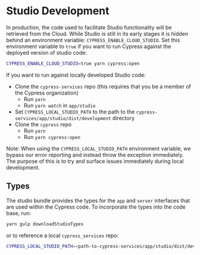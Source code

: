 # Studio Development

In production, the code used to facilitate Studio functionality will be retrieved from the Cloud. While Studio is still in its early stages it is hidden behind an environment variable: `CYPRESS_ENABLE_CLOUD_STUDIO`. Set this environment variable to `true` if you want to run Cypress against the deployed version of studio code:

```sh
CYPRESS_ENABLE_CLOUD_STUDIO=true yarn cypress:open
```

If you want to run against locally developed Studio code:

- Clone the `cypress-services` repo (this requires that you be a member of the Cypress organization)
  - Run `yarn`
  - Run `yarn watch` in `app/studio`
- Set `CYPRESS_LOCAL_STUDIO_PATH` to the path to the `cypress-services/app/studio/dist/development` directory
- Clone the `cypress` repo
  - Run `yarn`
  - Run `yarn cypress:open`
 
Note: When using the `CYPRESS_LOCAL_STUDIO_PATH` environment variable, we bypass our error reporting and instead throw the exception immediately. The purpose of this is to try and surface issues immediately during local development.

## Types

The studio bundle provides the types for the `app` and `server` interfaces that are used within the Cypress code. To incorporate the types into the code base, run:

```sh
yarn gulp downloadStudioTypes
```

or to reference a local `cypress_services` repo:

```sh
CYPRESS_LOCAL_STUDIO_PATH=<path-to-cypress-services/app/studio/dist/development-directory> yarn gulp downloadStudioTypes
```
